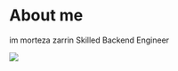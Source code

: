 # About me
im morteza zarrin
Skilled Backend Engineer


  <img src="https://github-readme-stats-sigma-five.vercel.app/api?username=grandnative&show_icons=true&theme=synthwave&count_private=true"/>
